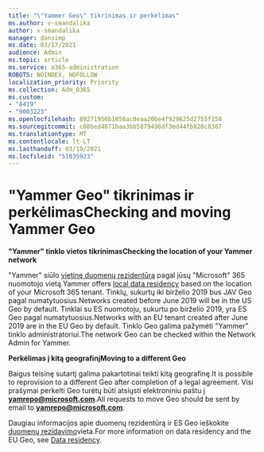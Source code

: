 ```yaml
---
title: "\"Yammer Geo\" tikrinimas ir perkėlimas"
ms.author: v-smandalika
author: v-smandalika
manager: dansimp
ms.date: 03/17/2021
audience: Admin
ms.topic: article
ms.service: o365-administration
ROBOTS: NOINDEX, NOFOLLOW
localization_priority: Priority
ms.collection: Adm_O365
ms.custom:
- "8419"
- "9003223"
ms.openlocfilehash: 89271956b1858ac0eaa20be4f929625d2755f158
ms.sourcegitcommit: c08bed4071baa3bb5879496df3ed44fb828c8367
ms.translationtype: MT
ms.contentlocale: lt-LT
ms.lasthandoff: 03/19/2021
ms.locfileid: "51035923"
---
```

# <a name="checking-and-moving-yammer-geo"></a><span data-ttu-id="1b40e-102">"Yammer Geo" tikrinimas ir perkėlimas</span><span class="sxs-lookup"><span data-stu-id="1b40e-102">Checking and moving Yammer Geo</span></span>

<span data-ttu-id="1b40e-103">**"Yammer" tinklo vietos tikrinimas**</span><span class="sxs-lookup"><span data-stu-id="1b40e-103">**Checking the location of your Yammer network**</span></span>

<span data-ttu-id="1b40e-104">"Yammer" siūlo [vietinę duomenų rezidentūrą](https://docs.microsoft.com/yammer/manage-security-and-compliance/data-residency) pagal jūsų "Microsoft" 365 nuomotojo vietą.</span><span class="sxs-lookup"><span data-stu-id="1b40e-104">Yammer offers [local data residency](https://docs.microsoft.com/yammer/manage-security-and-compliance/data-residency) based on the location of your Microsoft 365 tenant.</span></span> <span data-ttu-id="1b40e-105">Tinklų, sukurtų iki birželio 2019 bus JAV Geo pagal numatytuosius.</span><span class="sxs-lookup"><span data-stu-id="1b40e-105">Networks created before June 2019 will be in the US Geo by default.</span></span> <span data-ttu-id="1b40e-106">Tinklai su ES nuomotoju, sukurtu po birželio 2019, yra ES Geo pagal numatytuosius.</span><span class="sxs-lookup"><span data-stu-id="1b40e-106">Networks with an EU tenant created after June 2019 are in the EU Geo by default.</span></span> <span data-ttu-id="1b40e-107">Tinklo Geo galima pažymėti "Yammer" tinklo administratoriui.</span><span class="sxs-lookup"><span data-stu-id="1b40e-107">The network Geo can be checked within the Network Admin for Yammer.</span></span>

<span data-ttu-id="1b40e-108">**Perkėlimas į kitą geografinį**</span><span class="sxs-lookup"><span data-stu-id="1b40e-108">**Moving to a different Geo**</span></span>

<span data-ttu-id="1b40e-109">Baigus teisinę sutartį galima pakartotinai teikti kitą geografinę.</span><span class="sxs-lookup"><span data-stu-id="1b40e-109">It is possible to reprovision to a different Geo after completion of a legal agreement.</span></span> <span data-ttu-id="1b40e-110">Visi prašymai perkelti Geo turėtų būti atsiųsti elektroniniu paštu į **yamrepo@microsoft.com**.</span><span class="sxs-lookup"><span data-stu-id="1b40e-110">All requests to move Geo should be sent by email to **yamrepo@microsoft.com**.</span></span>

<span data-ttu-id="1b40e-111">Daugiau informacijos apie duomenų rezidentūrą ir ES Geo ieškokite [duomenų rezidavimo](https://docs.microsoft.com/yammer/manage-security-and-compliance/data-residency)vieta.</span><span class="sxs-lookup"><span data-stu-id="1b40e-111">For more information on data residency and the EU Geo, see [Data residency](https://docs.microsoft.com/yammer/manage-security-and-compliance/data-residency).</span></span>
